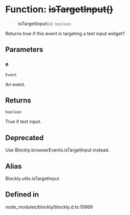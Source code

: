 # Function: ~~isTargetInput()~~

> **isTargetInput**(`e`): `boolean`

Returns true if this event is targeting a text input widget?

## Parameters

### e

`Event`

An event.

## Returns

`boolean`

True if text input.

## Deprecated

Use Blockly.browserEvents.isTargetInput instead.

## Alias

Blockly.utils.isTargetInput

## Defined in

node_modules/blockly/blockly.d.ts:10669
